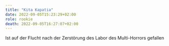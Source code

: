 ```yaml
---
title: "Kita Kapatia"
date: 2022-09-05T15:23:29+02:00
role: rookie
death: 2022-09-05T16:27:07+02:00
---
```


Ist auf der Flucht nach der Zerstörung des Labor des Multi-Horrors gefallen
